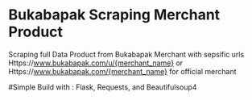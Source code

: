 # Bukabapak Scraping Merchant Product
Scraping full Data Product from Bukabapak Merchant 
with sepsific urls Https://www.bukabapak.com/u/{merchant_name} or Https://www.bukabapak.com/{merchant_name} for official merchant

#Simple Build with : 
Flask, Requests, and Beautifulsoup4
